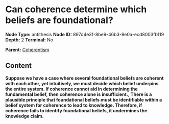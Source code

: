 # Can coherence determine which beliefs are foundational?

**Node Type:** antithesis
**Node ID:** 897d4e3f-8be9-46b3-9e0a-ecd8003fb119
**Depth:** 2
**Terminal:** No

**Parent:** [Coherentism](coherentism.md)

## Content

**Suppose we have a case where several foundational beliefs are coherent with each other, yet intuitively, we must decide which belief underpins the entire system. If coherence cannot aid in determining the fundamental belief, then coherence alone is insufficient.**, **There is a plausible principle that foundational beliefs must be identifiable within a belief system for coherence to lead to knowledge. Therefore, if coherence fails to identify foundational beliefs, it undermines the knowledge claim.**
